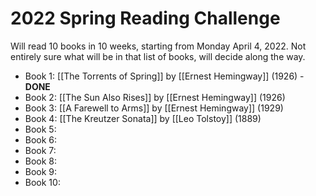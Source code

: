 # 2022 Spring Reading Challenge

Will read 10 books in 10 weeks, starting from Monday April 4, 2022. Not entirely sure what will be in that list of books, will decide along the way.

* Book 1: [[The Torrents of Spring]] by [[Ernest Hemingway]] (1926) - **DONE**
* Book 2: [[The Sun Also Rises]] by [[Ernest Hemingway]] (1926)
* Book 3: [[A Farewell to Arms]] by [[Ernest Hemingway]] (1929)
* Book 4: [[The Kreutzer Sonata]] by [[Leo Tolstoy]] (1889)
* Book 5:
* Book 6:
* Book 7:
* Book 8:
* Book 9:
* Book 10:
